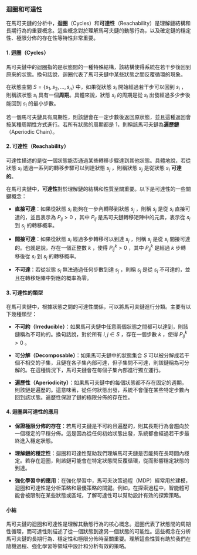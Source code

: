 ### 迴圈和可達性

在馬可夫鏈的分析中，**迴圈**（Cycles）和**可達性**（Reachability）是理解鏈結構和長期行為的重要概念。這些概念對於理解馬可夫鏈的動態行為，以及確定鏈的穩定性、極限分佈的存在性等特性非常重要。

#### 1. **迴圈（Cycles）**

馬可夫鏈中的迴圈指的是狀態間的一種特殊結構，該結構使得系統在若干步後回到原來的狀態。換句話說，迴圈代表了馬可夫鏈中某些狀態之間反覆循環的現象。

在狀態空間  $`S = \{ s_1, s_2, \dots, s_n \}`$  中，如果從狀態  $`s_i`$  開始經過若干步可以回到  $`s_i`$ ，則稱該狀態  $`s_i`$  具有一個**周期**。具體來說，狀態  $`s_i`$  的周期是從  $`s_i`$  出發經過多少步後能回到  $`s_i`$  的最小步數。

若一個馬可夫鏈具有周期性，則該鏈會在一定步數後返回原狀態，並且這種返回會按某種周期性方式進行。若所有狀態的周期都是 1，則稱該馬可夫鏈為**遍歷鏈**（Aperiodic Chain）。

#### 2. **可達性（Reachability）**

可達性描述的是從一個狀態能否通過某些轉移步驟達到其他狀態。具體地說，若從狀態  $`s_i`$  透過一系列的轉移步驟可以到達狀態  $`s_j`$ ，則稱狀態  $`s_j`$  是從狀態  $`s_i`$  **可達的**。

在馬可夫鏈中，**可達性**對於理解鏈的結構和性質至關重要。以下是可達性的一些關鍵概念：

- **直接可達**：如果從狀態  $`s_i`$  能夠在一步內轉移到狀態  $`s_j`$ ，則稱  $`s_j`$  是從  $`s_i`$  直接可達的，並且表示為  $`P_{ij} > 0`$ ，其中  $`P_{ij}`$  是馬可夫鏈轉移矩陣中的元素，表示從  $`s_i`$  到  $`s_j`$  的轉移概率。
  
- **間接可達**：如果從狀態  $`s_i`$  經過多步轉移可以到達  $`s_j`$ ，則稱  $`s_j`$  是從  $`s_i`$  間接可達的。也就是說，存在一個正整數  $`k`$ ，使得  $`P^k_{ij} > 0`$ ，其中  $`P^k_{ij}`$  是經過  $`k`$  步轉移後從  $`s_i`$  到  $`s_j`$  的轉移概率。

- **不可達**：若從狀態  $`s_i`$  無法通過任何步數到達  $`s_j`$ ，則稱  $`s_j`$  是從  $`s_i`$  不可達的，並且在轉移矩陣中對應的概率為零。

#### 3. **可達性的類型**

在馬可夫鏈中，根據狀態之間的可達性關係，可以將馬可夫鏈進行分類。主要有以下幾種類型：

- **不可約（Irreducible）**：如果馬可夫鏈中任意兩個狀態之間都可以達到，則該鏈稱為不可約的。換句話說，對於所有  $`i, j \in S`$ ，存在一個步數  $`k`$ ，使得  $`P^k_{ij} > 0`$ 。

- **可分解（Decomposable）**：如果馬可夫鏈中的狀態集合  $`S`$  可以被分解成若干個不相交的子集，且鏈在各子集內部可達，但子集間不可達，則該鏈稱為可分解的。在這種情況下，馬可夫鏈會在每個子集內部進行獨立運行。

- **遍歷性（Aperiodicity）**：如果馬可夫鏈中的每個狀態都不存在固定的週期，則該鏈是遍歷的。這意味著，從任何狀態出發，系統不會僅在某些特定步數內回到該狀態。遍歷性保證了鏈的極限分佈的存在性。

#### 4. **迴圈與可達性的應用**

- **保證極限分佈的存在**：若馬可夫鏈是不可約且遍歷的，則其長期行為會趨向於一個穩定的平穩分佈。這是因為從任何初始狀態出發，系統都會經過若干步最終進入穩定狀態。

- **理解鏈的穩定性**：迴圈和可達性幫助我們理解馬可夫鏈是否能夠在長時間內穩定。若存在迴圈，則該鏈可能會在特定狀態間反覆循環，從而影響穩定狀態的到達。

- **強化學習中的應用**：在強化學習中，馬可夫決策過程（MDP）經常用於建模，迴圈和可達性是分析策略和最優策略的關鍵。例如，在探索過程中，智能體可能會被限制在某些狀態或區域，了解可達性可以幫助設計有效的探索策略。

#### 小結

馬可夫鏈的迴圈和可達性是理解其動態行為的核心概念。迴圈代表了狀態間的周期性循環，而可達性則描述了從一個狀態到達另一個狀態的可能性。這些概念在分析馬可夫鏈的長期行為、穩定性和極限分佈時至關重要。理解這些性質有助於我們在隨機過程、強化學習等領域中設計和分析有效的策略。